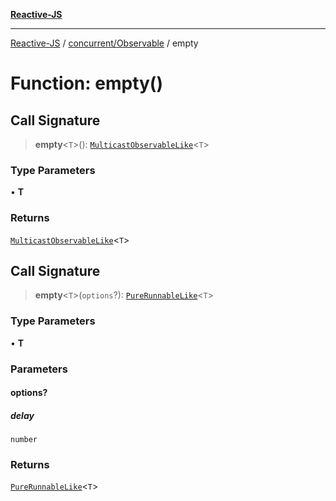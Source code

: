 [**Reactive-JS**](../../../README.md)

***

[Reactive-JS](../../../README.md) / [concurrent/Observable](../README.md) / empty

# Function: empty()

## Call Signature

> **empty**\<`T`\>(): [`MulticastObservableLike`](../../interfaces/MulticastObservableLike.md)\<`T`\>

### Type Parameters

• **T**

### Returns

[`MulticastObservableLike`](../../interfaces/MulticastObservableLike.md)\<`T`\>

## Call Signature

> **empty**\<`T`\>(`options`?): [`PureRunnableLike`](../../interfaces/PureRunnableLike.md)\<`T`\>

### Type Parameters

• **T**

### Parameters

#### options?

##### delay

`number`

### Returns

[`PureRunnableLike`](../../interfaces/PureRunnableLike.md)\<`T`\>
